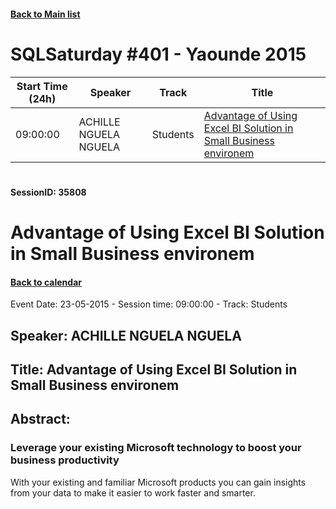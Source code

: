#### [Back to Main list](index.md)
# SQLSaturday #401 - Yaounde 2015
Start Time (24h)|Speaker|Track|Title
---|---|---|---
09:00:00|ACHILLE NGUELA NGUELA|Students|[Advantage of Using Excel BI Solution  in Small Business environem](#sessionid-35808)
#  
#### SessionID: 35808
# Advantage of Using Excel BI Solution  in Small Business environem
#### [Back to calendar](#SQLSaturday-#401-Yaounde-2015)
Event Date: 23-05-2015 - Session time: 09:00:00 - Track: Students
## Speaker: ACHILLE NGUELA NGUELA
## Title: Advantage of Using Excel BI Solution  in Small Business environem
## Abstract:
### Leverage your existing Microsoft technology to boost your business productivity

With your existing and familiar Microsoft products you can gain insights from your data to make it easier to work faster and smarter.
